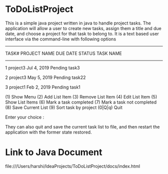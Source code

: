 # ToDoListProject
This is a simple java project written in java to handle project tasks. The application will allow a user to create new tasks, assign them a title and due date, and choose a project for that task to belong to. It is a text based user interface via the command-line with following options

*****************************************************************************
TASK# PROJECT NAME    DUE DATE        STATUS     TASK NAME                     
*****************************************************************************

1     project3        Jul 4, 2019     Pending    task3
                        
2     project3        May 5, 2019     Pending    task22
                       
3     project1        Feb 2, 2019     Pending    task1
                        

 (1) Show Menu
 (2) Add List Item
 (3) Remove List Item
 (4) Edit List Item
 (5) Show List Items
 (6) Mark a task completed
 (7) Mark a task not completed
 (8) Save Current List
 (9) Sort task by project
 (0|Q|q) Quit
 
Enter your choice : 


They can also quit and save the current task list to file, and then restart the application with the former state restored.

# Link to Java Document
file:///Users/harshi/IdeaProjects/ToDoListProject/docs/index.html
